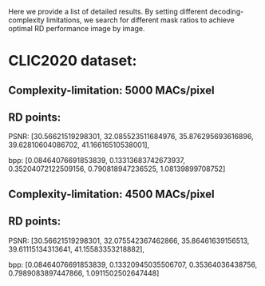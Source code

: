Here we provide a list of detailed results. By setting different decoding-complexity limitations, we search for different mask ratios to achieve optimal RD performance image by image.

# CLIC2020 dataset:

## Complexity-limitation: 5000 MACs/pixel

## RD points: 

PSNR: [30.56621519298301, 32.085523511684976, 35.876295693616896, 39.62810604086702, 41.16616510538001], 

bpp: [0.08464076691853839, 0.13313683742673937, 0.35204072122509156, 0.790818947236525, 1.08139899708752]


## Complexity-limitation: 4500 MACs/pixel

## RD points: 

PSNR: [30.56621519298301, 32.075542367462866, 35.86461639156513, 39.61115134313641, 41.15583353218882], 

bpp: [0.08464076691853839, 0.13320945035506707, 0.35364036438756, 0.7989083897447866, 1.0911502502647448]
